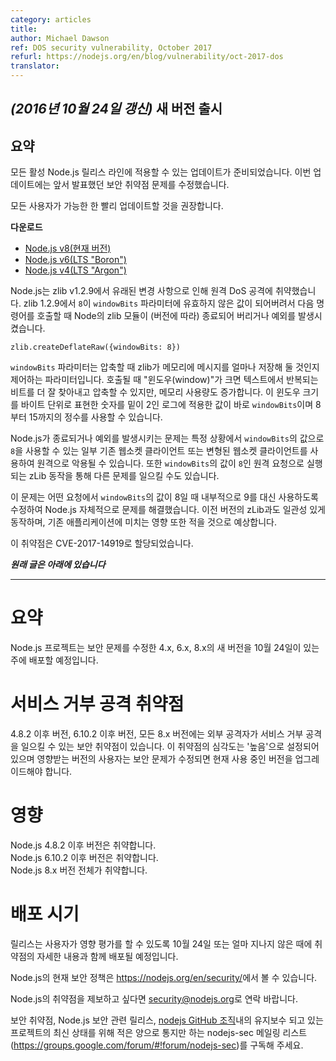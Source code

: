 ```yaml
---
category: articles
title:
author: Michael Dawson
ref: DOS security vulnerability, October 2017
refurl: https://nodejs.org/en/blog/vulnerability/oct-2017-dos
translator:
---
```


<!--
# _(Update 24-October-2017)_ Releases available
-->
## _(2016년 10월 24일 갱신)_ 새 버전 출시

<!--
## Summary

Updates are now available for all active Node.js release lines.  These include the fix for the vulnerability identified in the initial announcement.

We recommend that all users upgrade as soon as possible.
-->
## 요약

모든 활성 Node.js 릴리스 라인에 적용할 수 있는 업데이트가 준비되었습니다. 이번 업데이트에는 앞서 발표했던 보안 취약점 문제를 수정했습니다.

모든 사용자가 가능한 한 빨리 업데이트할 것을 권장합니다.

<!--
**Downloads**
* [Node.js v8 (Current)](https://nodejs.org/en/blog/release/v8.8.0)
* [Node.js v6 (LTS "Boron")](https://nodejs.org/en/blog/release/v6.11.5)
* [Node.js v4 (LTS "Argon")](https://nodejs.org/en/blog/release/v4.8.5)
-->
**다운로드**
* [Node.js v8(현재 버전)](https://nodejs.org/en/blog/release/v8.8.0)
* [Node.js v6(LTS "Boron")](https://nodejs.org/en/blog/release/v6.11.5)
* [Node.js v4(LTS "Argon")](https://nodejs.org/en/blog/release/v4.8.5)

<!--
## Node.js-specific security flaws

Node.js was susceptible to a remote DoS attack due to a change that came in as part of
zlib v1.2.9.  In zlib v1.2.9 `8` became an invalid value for the `windowBits` parameter
and Node's zlib module will crash or throw an exception (depending on the version) if you call:
```
zlib.createDeflateRaw({windowBits: 8})
```
-->
Node.js는 zlib v1.2.9에서 유래된 변경 사항으로 인해 원격 DoS 공격에 취약했습니다.
zlib 1.2.9에서 `8`이 `windowBits` 파라미터에 유효하지 않은 값이 되어버려서 다음 명령어를 호출할 때 Node의 zlib 모듈이 (버전에 따라) 종료되어 버리거나 예외를 발생시켰습니다.
```
zlib.createDeflateRaw({windowBits: 8})
```
<!--
The `windowBits` parameter controls how much of a message zlib keeps in memory
while compressing it. A larger "window", as it's called, means more
opportunities to spot and compress repeated bits of text, but results in higher
memory usage. windowBits is the base-2 logarithm of the size of this window in
bytes, and previously could take any integer value from 8 to 15.
-->
`windowBits` 파라미터는 압축할 때 zlib가 메모리에 메시지를 얼마나 저장해 둘 것인지 제어하는 파라미터입니다.
호출될 때 "윈도우(window)"가 크면 텍스트에서 반복되는 비트를 더 잘 찾아내고 압축할 수 있지만, 메모리 사용량도 증가합니다.
이 윈도우 크기를 바이트 단위로 표현한 숫자를 밑이 2인 로그에 적용한 값이 바로 `windowBits`이며 8부터 15까지의 정수를 사용할 수 있습니다.

<!--
This problem (Node.js crashing or throwing an exception) could be remotely exploited using some of the existing WebSocket clients that may request a value of `8` for `windowBits` in certain cases or with a custom built WebSocket client.  There may also exist other vectors through which a zLib operation would be initiated by a remote request with a window size that results in a value of `windowBits` of 8.
-->
Node.js가 종료되거나 예외를 발생시키는 문제는 특정 상황에서 `windowBits`의 값으로 `8`을 사용할 수 있는 일부 기존 웹소켓 클라이언트 또는 변형된 웹소켓 클라이언트를 사용하여 원격으로 악용될 수 있습니다.
또한 `windowBits`의 값이 `8`인 원격 요청으로 실행되는 zLib 동작을 통해 다른 문제를 일으킬 수도 있습니다.

<!--
This problem was resolved within Node.js by changing any request for a `windowBits` size of 8 to use a `windowsBits` size of 9 instead.  This is consistent with previous zLib behavior and we believe minimizes the impact of the change on existing applications.
-->
이 문제는 어떤 요청에서 `windowBits`의 값이 8일 때 내부적으로 9를 대신 사용하도록 수정하여 Node.js 자체적으로 문제를 해결했습니다.
이전 버전의 zLib과도 일관성 있게 동작하며, 기존 애플리케이션에 미치는 영향 또한 적을 것으로 예상합니다.

<!--
This vulnerability has been assigned CVE-2017-14919.
-->
이 취약점은 CVE-2017-14919로 할당되었습니다.

<!--
***Original post is included below***
-->
***원래 글은 아래에 있습니다***

--------------------------------------

<!--
# Summary
The Node.js project will be releasing new versions of 4.x, 6.x, and 8.x the week of the 24th of October to incorporate a security fix.
-->
# 요약
Node.js 프로젝트는 보안 문제를 수정한 4.x, 6.x, 8.x의 새 버전을 10월 24일이 있는 주에 배포할 예정입니다.

<!--
# Denial of Service Vulnerability

Versions 4.8.2 and later, 6.10.2 and later, as well as all versions of 8.x are vulnerable to an issue that can be used by an external attacker to cause a denial of service.  The severity of this vulnerability is HIGH and users of the affected version should plan to upgrade when a fix is made available.
-->
# 서비스 거부 공격 취약점

4.8.2 이후 버전, 6.10.2 이후 버전, 모든 8.x 버전에는 외부 공격자가 서비스 거부 공격을 일으킬 수 있는 보안 취약점이 있습니다.
이 취약점의 심각도는 '높음'으로 설정되어 있으며 영향받는 버전의 사용자는 보안 문제가 수정되면 현재 사용 중인 버전을 업그레이드해야 합니다.

<!--
# Impact

Versions 4.8.2 and later of Node.js are vulnerable.<br>
Versions 6.10.2 and later of Node.js are vulnerable.<br>
Versions 8.x of Node.js are vulnerable.
-->
# 영향

Node.js 4.8.2 이후 버전은 취약합니다.<br>
Node.js 6.10.2 이후 버전은 취약합니다.<br>
Node.js 8.x 버전 전체가 취약합니다.

<!--
# Release timing
Releases will be available at, or shortly after, the 24th of October along with disclosure of the details for the vulnerability in order to allow for complete impact assessment by users.
-->
# 배포 시기

릴리스는 사용자가 영향 평가를 할 수 있도록 10월 24일 또는 얼마 지나지 않은 때에 취약점의 자세한 내용과 함께 배포될 예정입니다.

<!--
# Contact and future updates

The current Node.js security policy can be found at https://nodejs.org/en/security/.

Please contact security@nodejs.org if you wish to report a vulnerability in Node.js.

Subscribe to the low-volume announcement-only nodejs-sec mailing list at https://groups.google.com/forum/#!forum/nodejs-sec to stay up to date on security vulnerabilities and security-related releases of Node.js and the projects maintained in the nodejs GitHub organisation.
-->
Node.js의 현재 보안 정책은 <https://nodejs.org/en/security/>에서 볼 수 있습니다.

Node.js의 취약점을 제보하고 싶다면 <security@nodejs.org>로 연락 바랍니다.

보안 취약점, Node.js 보안 관련 릴리스, [nodejs GitHub 조직](http://github.com/nodejs/)내의 유지보수 되고 있는 프로젝트의 최신 상태를 위해 적은 양으로 통지만 하는 nodejs-sec 메일링 리스트(<https://groups.google.com/forum/#!forum/nodejs-sec>)를 구독해 주세요.